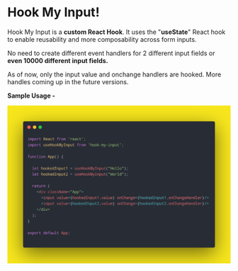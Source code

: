 # Hook My Input!

Hook My Input is a **custom React Hook**. It uses the "**useState**" React hook to enable reusability and more composability across form inputs.

No need to create different event handlers for 2 different input fields or **even 10000 different input fields.**

As of now, only the input value and onchange handlers are hooked. More handles coming up in the future versions. 

**Sample Usage -** 

![Sample Usage](https://raw.githubusercontent.com/purvil12c/HookMyInput/master/res/sample_usage.png)